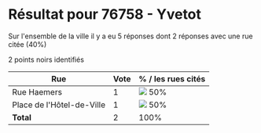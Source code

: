 # Résultat pour 76758 - Yvetot

Sur l'ensemble de la ville il y a eu 5 réponses dont 2 réponses avec une rue citée (40%)

2 points noirs identifiés

| Rue | Vote | % / les rues cités|
|-----|------|-------------------|
| Rue Haemers | 1 | <img src="../../img/bar_50.gif" />&nbsp;50%|
| Place de l'Hôtel-de-Ville | 1 | <img src="../../img/bar_50.gif" />&nbsp;50%|
| **Total** | 2 | 100%|

